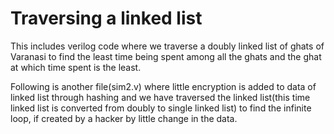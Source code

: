 # Traversing a linked list
 This includes verilog code where we traverse a doubly linked list of ghats of Varanasi to find the least time being spent among all the ghats and the ghat at which time spent is the least.

 Following is another file(sim2.v) where little encryption is added to data of linked list through hashing and we have traversed the linked list(this time linked list is converted from doubly to single linked list) to find the infinite loop, if created by a hacker by little change in the data.
